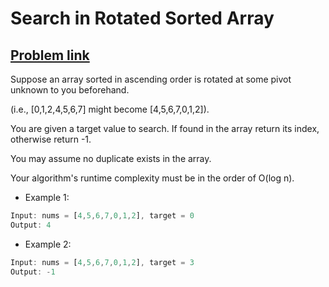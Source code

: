# Search in Rotated Sorted Array

## [Problem link](https://leetcode.com/problems/search-in-rotated-sorted-array/)

Suppose an array sorted in ascending order is rotated at some pivot unknown to you beforehand.

(i.e., [0,1,2,4,5,6,7] might become [4,5,6,7,0,1,2]).

You are given a target value to search. If found in the array return its index, otherwise return -1.

You may assume no duplicate exists in the array.

Your algorithm's runtime complexity must be in the order of O(log n).

- Example 1:

```js
Input: nums = [4,5,6,7,0,1,2], target = 0
Output: 4
```

- Example 2:

```js
Input: nums = [4,5,6,7,0,1,2], target = 3
Output: -1
```
